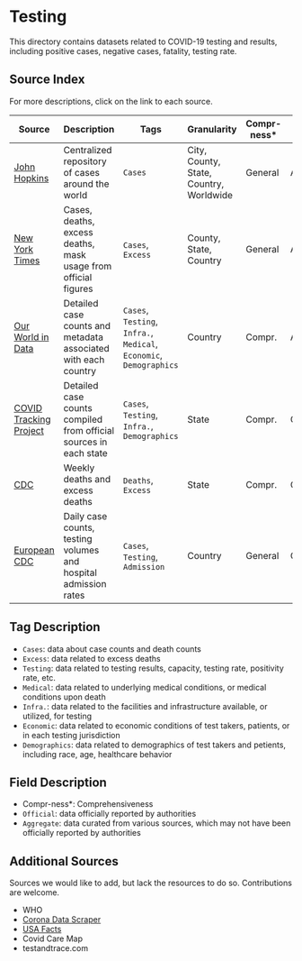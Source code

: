 # Testing

This directory contains datasets related to COVID-19 testing and results, including positive cases, negative cases, fatality, testing rate.

## Source Index

For more descriptions, click on the link to each source.

| Source | Description | Tags | Granularity | Compr-ness* | Source Type | First Updated | Last Updated |
|-|-|-|-|-|-|-|-|
| [John Hopkins](jhu/) | Centralized repository of cases around the world | `Cases` | City, County, State, Country, Worldwide | General | Aggregate | 01/22/2020 | - |
| [New York Times](nytimes/) | Cases, deaths, excess deaths, mask usage from official figures | `Cases`, `Excess` | County, State, Country | General | Aggregate | 01/21/2020 | - |
| [Our World in Data](owid/) | Detailed case counts and metadata associated with each country | `Cases`, `Testing`, `Infra.`, `Medical`, `Economic`, `Demographics` | Country | Compr. | Aggregate | 03/13/2020 | - |
| [COVID Tracking Project](covid-tracking-project/) | Detailed case counts compiled from official sources in each state | `Cases`, `Testing`, `Infra.`, `Demographics` | State | Compr. | Official | 01/22/2020 | - |
| [CDC](cdc/) | Weekly deaths and excess deaths | `Deaths`, `Excess` | State | Compr. | Official | 01/14/2020 | 08/01/2020 |
| [European CDC](ecdc/) | Daily case counts, testing volumes and hospital admission rates | `Cases`, `Testing`, `Admission` | Country | General | Official | 01/01/2020 | 08/16/2020 |

## Tag Description

- `Cases`: data about case counts and death counts
- `Excess`: data related to excess deaths
- `Testing`: data related to testing results, capacity, testing rate, positivity rate, etc.
- `Medical`: data related to underlying medical conditions, or medical conditions upon death
- `Infra.`: data related to the facilities and infrastructure available, or utilized, for testing
- `Economic`: data related to economic conditions of test takers, patients, or in each testing jurisdiction
- `Demographics`: data related to demographics of test takers and petients, including race, age, healthcare behavior

## Field Description

- Compr-ness*: Comprehensiveness
- `Official`: data officially reported by authorities
- `Aggregate`: data curated from various sources, which may not have been officially reported by authorities

## Additional Sources 

Sources we would like to add, but lack the resources to do so. Contributions are welcome.

- WHO
- [Corona Data Scraper](https://coronadatascraper.com/)
- [USA Facts](https://usafacts.org/visualizations/coronavirus-covid-19-spread-map/)
- Covid Care Map
- testandtrace.com
